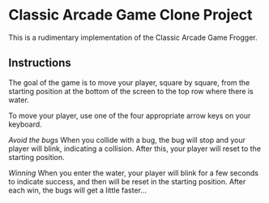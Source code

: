 # Classic Arcade Game Clone Project

This is a rudimentary implementation of the Classic Arcade Game Frogger.

## Instructions

The goal of the game is to move your player, square by square, from the starting position at the bottom of the screen to the top row where there is water.

To move your player, use one of the four appropriate arrow keys on your keyboard.

*Avoid the bugs*
When you collide with a bug, the bug will stop and your player will blink, indicating a collision.  After this, your player will reset to the starting position.

*Winning*
When you enter the water, your player will blink for a few seconds to indicate success, and then will be reset in the starting position. After each win, the bugs will get a little faster...